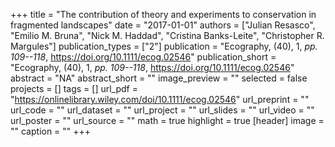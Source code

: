 +++
title = "The contribution of theory and experiments to conservation in fragmented landscapes"
date = "2017-01-01"
authors = ["Julian Resasco", "Emilio M. Bruna", "Nick M. Haddad", "Cristina Banks-Leite", "Christopher R. Margules"]
publication_types = ["2"]
publication = "Ecography, (40), 1, _pp. 109--118_, https://doi.org/10.1111/ecog.02546"
publication_short = "Ecography, (40), 1, _pp. 109--118_, https://doi.org/10.1111/ecog.02546"
abstract = "NA"
abstract_short = ""
image_preview = ""
selected = false
projects = []
tags = []
url_pdf = "https://onlinelibrary.wiley.com/doi/10.1111/ecog.02546"
url_preprint = ""
url_code = ""
url_dataset = ""
url_project = ""
url_slides = ""
url_video = ""
url_poster = ""
url_source = ""
math = true
highlight = true
[header]
image = ""
caption = ""
+++
